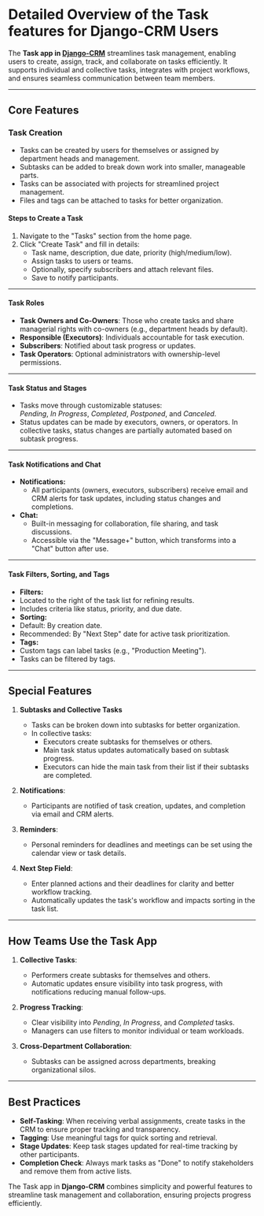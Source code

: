 # Detailed Overview of the Task features for Django-CRM Users

The **Task app in [Django-CRM](https://github.com/DjangoCRM/django-crm)** streamlines task management, enabling users to create, assign, track, and collaborate on tasks efficiently. It supports individual and collective tasks, integrates with project workflows, and ensures seamless communication between team members.

---

## Core Features

### Task Creation

- Tasks can be created by users for themselves or assigned by department heads and management.
- Subtasks can be added to break down work into smaller, manageable parts.
- Tasks can be associated with projects for streamlined project management.
- Files and tags can be attached to tasks for better organization.

#### Steps to Create a Task

1. Navigate to the "Tasks" section from the home page.
2. Click "Create Task" and fill in details:
   - Task name, description, due date, priority (high/medium/low).
   - Assign tasks to users or teams.
   - Optionally, specify subscribers and attach relevant files.
   - Save to notify participants.

---

#### Task Roles

- **Task Owners and Co-Owners**: Those who create tasks and share managerial rights with co-owners (e.g., department heads by default).
- **Responsible (Executors)**: Individuals accountable for task execution.
- **Subscribers**: Notified about task progress or updates.
- **Task Operators**: Optional administrators with ownership-level permissions.

---

#### Task Status and Stages

- Tasks move through customizable statuses:  
  *Pending*, *In Progress*, *Completed*, *Postponed*, and *Canceled*.
- Status updates can be made by executors, owners, or operators. In collective tasks, status changes are partially automated based on subtask progress.

---

#### Task Notifications and Chat

- **Notifications:**
  - All participants (owners, executors, subscribers) receive email and CRM alerts for task updates, including status changes and completions.
- **Chat:**
  - Built-in messaging for collaboration, file sharing, and task discussions.
  - Accessible via the "Message+" button, which transforms into a "Chat" button after use.

---

#### Task Filters, Sorting, and Tags

- **Filters:**
- Located to the right of the task list for refining results.
- Includes criteria like status, priority, and due date.
- **Sorting:**
- Default: By creation date.
- Recommended: By "Next Step" date for active task prioritization.
- **Tags:**
- Custom tags can label tasks (e.g., "Production Meeting").
- Tasks can be filtered by tags.

---

## Special Features

1. **Subtasks and Collective Tasks**
   - Tasks can be broken down into subtasks for better organization.
   - In collective tasks:
      - Executors create subtasks for themselves or others.
      - Main task status updates automatically based on subtask progress.
      - Executors can hide the main task from their list if their subtasks are completed.

2. **Notifications**:
   - Participants are notified of task creation, updates, and completion via email and CRM alerts.

3. **Reminders**:
   - Personal reminders for deadlines and meetings can be set using the calendar view or task details.

4. **Next Step Field**:
   - Enter planned actions and their deadlines for clarity and better workflow tracking.
   - Automatically updates the task's workflow and impacts sorting in the task list.

---

## **How Teams Use the Task App**

1. **Collective Tasks**:
   - Performers create subtasks for themselves and others.
   - Automatic updates ensure visibility into task progress, with notifications reducing manual follow-ups.

2. **Progress Tracking**:
   - Clear visibility into *Pending*, *In Progress*, and *Completed* tasks.
   - Managers can use filters to monitor individual or team workloads.

3. **Cross-Department Collaboration**:
   - Subtasks can be assigned across departments, breaking organizational silos.

---

## **Best Practices**

- **Self-Tasking**: When receiving verbal assignments, create tasks in the CRM to ensure proper tracking and transparency.
- **Tagging**: Use meaningful tags for quick sorting and retrieval.
- **Stage Updates**: Keep task stages updated for real-time tracking by other participants.
- **Completion Check**: Always mark tasks as "Done" to notify stakeholders and remove them from active lists.

The Task app in **Django-CRM** combines simplicity and powerful features to streamline task management and collaboration, ensuring projects progress efficiently.
